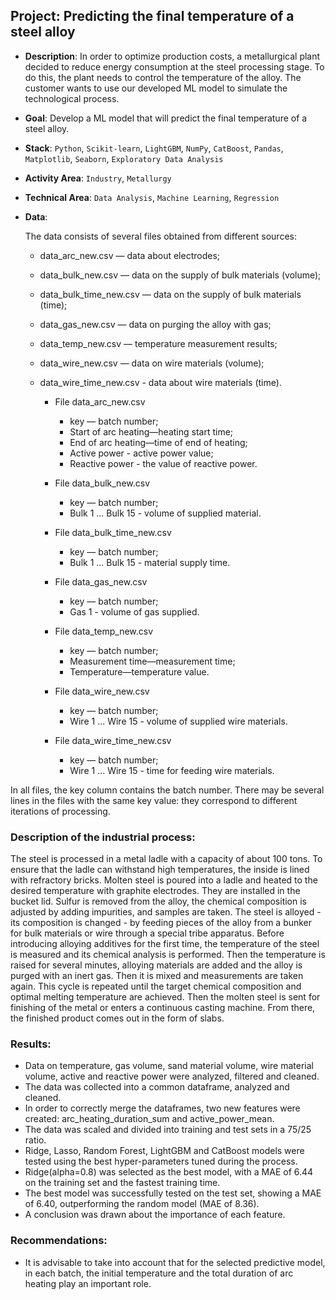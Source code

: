 ## Project: Predicting the final temperature of a steel alloy
* **Description**:
In order to optimize production costs, a metallurgical plant decided to reduce energy consumption at the steel processing stage. To do this, the plant needs to control the temperature of the alloy. The customer wants to use our developed ML model to simulate the technological process.
* **Goal**: 
Develop a ML model that will predict the final temperature of a steel alloy.
* **Stack**: 
`Python`, `Scikit-learn`, `LightGBM`, `NumPy`, `CatBoost`, `Pandas`, `Matplotlib`, `Seaborn`, `Exploratory Data Analysis`
* **Activity Area**:
`Industry`, `Metallurgy`
* **Technical Area**:
`Data Analysis`, `Machine Learning`, `Regression`
* **Data**:
  
    The data consists of several files obtained from different sources:
    - data_arc_new.csv — data about electrodes;
    - data_bulk_new.csv — data on the supply of bulk materials (volume);
    - data_bulk_time_new.csv — data on the supply of bulk materials (time);
    - data_gas_new.csv — data on purging the alloy with gas;
    - data_temp_new.csv — temperature measurement results;
    - data_wire_new.csv — data on wire materials (volume);
    - data_wire_time_new.csv - data about wire materials (time).
    
      
      - File data_arc_new.csv
        - key — batch number;
        - Start of arc heating—heating start time;
        - End of arc heating—time of end of heating;
        - Active power - active power value;
        - Reactive power - the value of reactive power.
      - File data_bulk_new.csv
        - key — batch number;
        - Bulk 1 ... Bulk 15 - volume of supplied material.
      - File data_bulk_time_new.csv
          
        - key — batch number;
        - Bulk 1 ... Bulk 15 - material supply time.
      - File data_gas_new.csv
        - key — batch number;
        - Gas 1 - volume of gas supplied.
      - File data_temp_new.csv
        - key — batch number;
        - Measurement time—measurement time;
        - Temperature—temperature value.
      - File data_wire_new.csv
        - key — batch number;
        - Wire 1 ... Wire 15 - volume of supplied wire materials.
      - File data_wire_time_new.csv
        - key — batch number;
        - Wire 1 ... Wire 15 - time for feeding wire materials.
  
In all files, the key column contains the batch number. There may be several lines in the files with the same key value: they correspond to different iterations of processing.

### Description of the industrial process:
The steel is processed in a metal ladle with a capacity of about 100 tons. To ensure that the ladle can withstand high temperatures, the inside is lined with refractory bricks. Molten steel is poured into a ladle and heated to the desired temperature with graphite electrodes. They are installed in the bucket lid.
Sulfur is removed from the alloy, the chemical composition is adjusted by adding impurities, and samples are taken. The steel is alloyed - its composition is changed - by feeding pieces of the alloy from a bunker for bulk materials or wire through a special tribe apparatus.
Before introducing alloying additives for the first time, the temperature of the steel is measured and its chemical analysis is performed. Then the temperature is raised for several minutes, alloying materials are added and the alloy is purged with an inert gas. Then it is mixed and measurements are taken again. This cycle is repeated until the target chemical composition and optimal melting temperature are achieved.
Then the molten steel is sent for finishing of the metal or enters a continuous casting machine. From there, the finished product comes out in the form of slabs.
### Results:
- Data on temperature, gas volume, sand material volume, wire material volume, active and reactive power were analyzed, filtered and cleaned.
- The data was collected into a common dataframe, analyzed and cleaned.
- In order to correctly merge the dataframes, two new features were created: arc_heating_duration_sum and active_power_mean.
- The data was scaled and divided into training and test sets in a 75/25 ratio.
- Ridge, Lasso, Random Forest, LightGBM and CatBoost models were tested using the best hyper-parameters tuned during the process.
- Ridge(alpha=0.8) was selected as the best model, with a MAE of 6.44 on the training set and the fastest training time.
- The best model was successfully tested on the test set, showing a MAE of 6.40, outperforming the random model (MAE of 8.36).
- A conclusion was drawn about the importance of each feature.
### Recommendations:
- It is advisable to take into account that for the selected predictive model, in each batch, the initial temperature and the total duration of arc heating play an important role.
